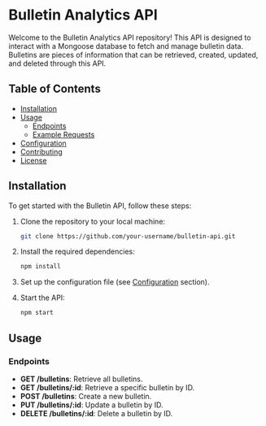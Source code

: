 # Bulletin Analytics API

Welcome to the Bulletin Analytics API repository! This API is designed to interact with a Mongoose database to fetch and manage bulletin data. Bulletins are pieces of information that can be retrieved, created, updated, and deleted through this API.

## Table of Contents

- [Installation](#installation)
- [Usage](#usage)
  - [Endpoints](#endpoints)
  - [Example Requests](#example-requests)
- [Configuration](#configuration)
- [Contributing](#contributing)
- [License](#license)

## Installation

To get started with the Bulletin API, follow these steps:

1. Clone the repository to your local machine:

    ```bash
    git clone https://github.com/your-username/bulletin-api.git
    ```

2. Install the required dependencies:

    ```bash
    npm install
    ```

3. Set up the configuration file (see [Configuration](#configuration) section).

4. Start the API:

    ```bash
    npm start
    ```

## Usage

### Endpoints

- **GET /bulletins**: Retrieve all bulletins.
- **GET /bulletins/:id**: Retrieve a specific bulletin by ID.
- **POST /bulletins**: Create a new bulletin.
- **PUT /bulletins/:id**: Update a bulletin by ID.
- **DELETE /bulletins/:id**: Delete a bulletin by ID.
